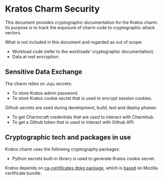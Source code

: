 # Kratos Charm Security

This document provides cryptographic documentation for the Kratos charm. Its purpose is to track the exposure of charm code to cryptographic attack vectors.

What is not included in this document and regarded as out of scope:

- Workload code (refer to the workloads’ cryptographic documentation).
- Data at rest encryption.

## Sensitive Data Exchange

The charm relies on Juju secrets:

- To store Kratos admin password.
- To store Kratos cookie secret that is used to encrypt session cookies.

Github secrets are used during development, build, test and deploy phases:

- To get Charmcraft credentials that are used to interact with Charmhub.
- To get a Github token that is used to interact with Github API.

## Cryptographic tech and packages in use

Kratos charm uses the following cryptography packages:

- Python secrets built-in library is used to generate Kratos cookie secret.

Kratos depends on [ca-certificates dpkg package](https://code.launchpad.net/ubuntu/+source/ca-certificates), which is [based](https://git.launchpad.net/ubuntu/+source/ca-certificates/tree/mozilla/Makefile) on Mozilla certificate bundle.
